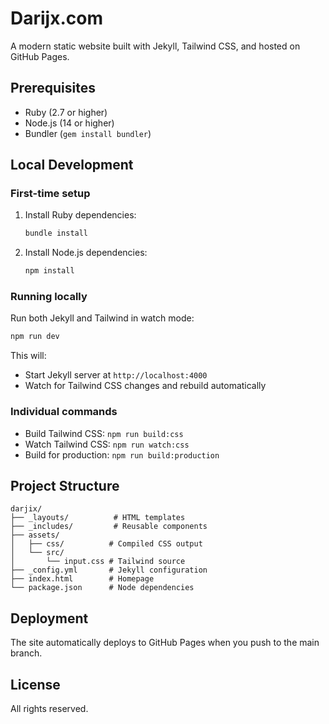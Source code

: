 # Darijx.com

A modern static website built with Jekyll, Tailwind CSS, and hosted on GitHub Pages.

## Prerequisites

- Ruby (2.7 or higher)
- Node.js (14 or higher)
- Bundler (`gem install bundler`)

## Local Development

### First-time setup

1. Install Ruby dependencies:
   ```bash
   bundle install
   ```

2. Install Node.js dependencies:
   ```bash
   npm install
   ```

### Running locally

Run both Jekyll and Tailwind in watch mode:
```bash
npm run dev
```

This will:
- Start Jekyll server at `http://localhost:4000`
- Watch for Tailwind CSS changes and rebuild automatically

### Individual commands

- Build Tailwind CSS: `npm run build:css`
- Watch Tailwind CSS: `npm run watch:css`
- Build for production: `npm run build:production`

## Project Structure

```
darjix/
├── _layouts/          # HTML templates
├── _includes/         # Reusable components
├── assets/
│   ├── css/          # Compiled CSS output
│   └── src/
│       └── input.css # Tailwind source
├── _config.yml       # Jekyll configuration
├── index.html        # Homepage
└── package.json      # Node dependencies
```

## Deployment

The site automatically deploys to GitHub Pages when you push to the main branch.

## License

All rights reserved.

